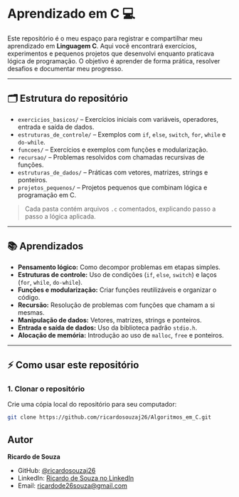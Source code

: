 # Aprendizado em C 💻

Este repositório é o meu espaço para registrar e compartilhar meu aprendizado em **Linguagem C**. Aqui você encontrará exercícios, experimentos e pequenos projetos que desenvolvi enquanto praticava lógica de programação. O objetivo é aprender de forma prática, resolver desafios e documentar meu progresso.

---

## 🗂 Estrutura do repositório

- `exercicios_basicos/` – Exercícios iniciais com variáveis, operadores, entrada e saída de dados.  
- `estruturas_de_controle/` – Exemplos com `if`, `else`, `switch`, `for`, `while` e `do-while`.  
- `funcoes/` – Exercícios e exemplos com funções e modularização.  
- `recursao/` – Problemas resolvidos com chamadas recursivas de funções.  
- `estruturas_de_dados/` – Práticas com vetores, matrizes, strings e ponteiros.  
- `projetos_pequenos/` – Projetos pequenos que combinam lógica e programação em C.  

> Cada pasta contém arquivos `.c` comentados, explicando passo a passo a lógica aplicada.

---

## 📚 Aprendizados

- **Pensamento lógico:** Como decompor problemas em etapas simples.  
- **Estruturas de controle:** Uso de condições (`if`, `else`, `switch`) e laços (`for`, `while`, `do-while`).  
- **Funções e modularização:** Criar funções reutilizáveis e organizar o código.  
- **Recursão:** Resolução de problemas com funções que chamam a si mesmas.  
- **Manipulação de dados:** Vetores, matrizes, strings e ponteiros.  
- **Entrada e saída de dados:** Uso da biblioteca padrão `stdio.h`.  
- **Alocação de memória:** Introdução ao uso de `malloc`, `free` e ponteiros.

---

## ⚡ Como usar este repositório

### 1. Clonar o repositório
Crie uma cópia local do repositório para seu computador:
```bash
git clone https://github.com/ricardosouzaj26/Algoritmos_em_C.git
````

## Autor

**Ricardo de Souza**

- GitHub: [@ricardosouzaj26](https://github.com/ricardosouzaj26)  
- LinkedIn: [Ricardo de Souza no LinkedIn](https://www.linkedin.com/in/ricardo-de-souza-junior-487702352/) 
- Email: ricardode26souza@gmail.com
